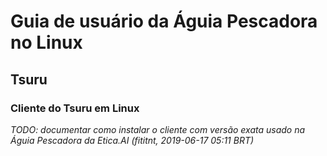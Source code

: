 # Guia de usuário da Águia Pescadora no Linux

## Tsuru

### Cliente do Tsuru em Linux

_TODO: documentar como instalar o cliente com versão exata usado na Águia
Pescadora da Etica.AI (fititnt, 2019-06-17 05:11 BRT)_
